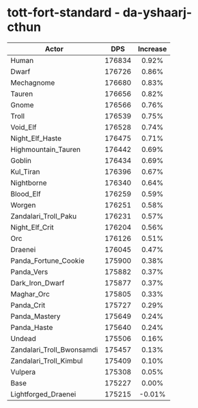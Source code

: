 # tott-fort-standard - da-yshaarj-cthun
| Actor | DPS | Increase |
|---|:---:|:---:|
|Human|176834|0.92%|
|Dwarf|176726|0.86%|
|Mechagnome|176680|0.83%|
|Tauren|176656|0.82%|
|Gnome|176566|0.76%|
|Troll|176539|0.75%|
|Void_Elf|176528|0.74%|
|Night_Elf_Haste|176475|0.71%|
|Highmountain_Tauren|176442|0.69%|
|Goblin|176434|0.69%|
|Kul_Tiran|176396|0.67%|
|Nightborne|176340|0.64%|
|Blood_Elf|176259|0.59%|
|Worgen|176251|0.58%|
|Zandalari_Troll_Paku|176231|0.57%|
|Night_Elf_Crit|176204|0.56%|
|Orc|176126|0.51%|
|Draenei|176045|0.47%|
|Panda_Fortune_Cookie|175900|0.38%|
|Panda_Vers|175882|0.37%|
|Dark_Iron_Dwarf|175877|0.37%|
|Maghar_Orc|175805|0.33%|
|Panda_Crit|175727|0.29%|
|Panda_Mastery|175649|0.24%|
|Panda_Haste|175640|0.24%|
|Undead|175506|0.16%|
|Zandalari_Troll_Bwonsamdi|175457|0.13%|
|Zandalari_Troll_Kimbul|175409|0.10%|
|Vulpera|175308|0.05%|
|Base|175227|0.00%|
|Lightforged_Draenei|175215|-0.01%|
